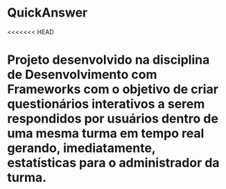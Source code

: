 # QuickAnswer
<<<<<<< HEAD

Projeto desenvolvido na disciplina de Desenvolvimento com Frameworks com o objetivo de criar questionários interativos a serem respondidos por usuários dentro de uma mesma turma em tempo real gerando, imediatamente, estatísticas para o administrador da turma.
=======
